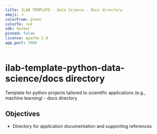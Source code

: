 ```yaml
---
title: ILAB TEMPLATE - Data Science - Docs directory
emoji: 🔥
colorFrom: green
colorTo: red
sdk: docker
pinned: false
license: apache-2.0
app_port: 7860
---
```


# ilab-template-python-data-science/docs directory

Template for python projects tailored to scientific applications (e.g., machine learning) - docs directory

## Objectives

- Directory for application documentation and supporting references

